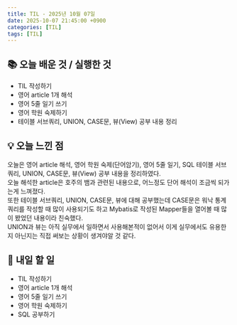 ```yaml
---
title: TIL - 2025년 10월 07일
date: 2025-10-07 21:45:00 +0900
categories: [TIL]
tags: [TIL]
---
```


## 📚 **오늘 배운 것 / 실행한 것**

- TIL 작성하기
- 영어 article 1개 해석
- 영어 5줄 일기 쓰기
- 영어 학원 숙제하기
- 테이블 서브쿼리, UNION, CASE문, 뷰(View) 공부 내용 정리

## 💡 **오늘 느낀 점**

오늘은 영어 article 해석, 영어 학원 숙제(단어암기), 영어 5줄 일기, SQL 테이블 서브쿼리, UNION, CASE문, 뷰(View) 공부 내용을 정리하였다.<br>
오늘 해석한 article은 호주의 뱀과 관련된 내용으로, 어느정도 단어 해석이 조금씩 되가는게 느껴졌다.<br>
또한 테이블 서브쿼리, UNION, CASE문, 뷰에 대해 공부했는데 CASE문은 워낙 통계 쿼리를 작성할 때 많이 사용되기도 하고 Mybatis로 작성된 Mapper들을 열어볼 때 많이 봤었던 내용이라 친숙했다.<Br>
UNION과 뷰는 아직 실무에서 일하면서 사용해본적이 없어서 이게 실무에서도 유용한지 아닌지는 직접 써보는 상황이 생겨야알 것 같다.

## 🎯 **내일 할 일**

- TIL 작성하기
- 영어 article 1개 해석
- 영어 5줄 일기 쓰기
- 영어 학원 숙제하기
- SQL 공부하기